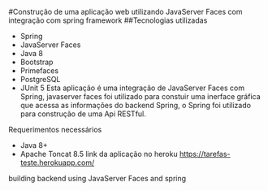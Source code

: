 #Construção de uma aplicação web utilizando JavaServer Faces com integração com spring framework
##Tecnologias utilizadas
- Spring
- JavaServer Faces
- Java 8
- Bootstrap
- Primefaces
- PostgreSQL
- JUnit 5
Esta aplicação é uma integração de JavaServer Faces com Spring, javaserver faces foi utilizado para constuir uma inerface gráfica
que acessa as informações do backend Spring, o Spring foi utilizado para construção de uma Api RESTful.

Requerimentos necessários

- Java 8+
- Apache Toncat 8.5
link da aplicação no heroku https://tarefas-teste.herokuapp.com/

building backend using JavaServer Faces and spring
